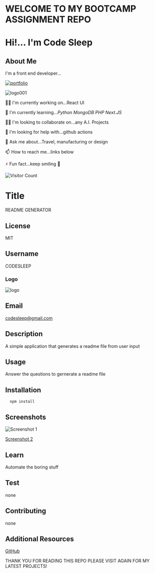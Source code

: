 
# WELCOME TO MY BOOTCAMP ASSIGNMENT REPO

# Hi!... I'm Code Sleep

## About Me

I'm a front end developer...

[![portfolio](https://img.shields.io/badge/my_portfolio-000?style=for-the-badge&logo=ko-fi&logoColor=white)](https://codesleeps.github.io/Bootstrap-Portfolio/)

![logo001](https://user-images.githubusercontent.com/125808990/236808958-deddef64-0c3e-4e5b-92ce-84166aa87fc6.png)

👩‍💻 I'm currently working on...React UI

🧠 I'm currently learning..._Python_ _MongoDB_ _PHP_ _Next.JS_

👯‍♀️ I'm looking to collaborate on...any A.I. Projects

🤔 I'm looking for help with...github actions

💬 Ask me about...Travel, manufacturing or design

📫 How to reach me...links below

⚡️ Fun fact...keep smiling 🤖

![Visitor Count](https://profile-counter.glitch.me/codesleeps/count.svg)

# Title

  README GENERATOR
  
## License

  MIT

## Username

  CODESLEEP

### Logo

![logo](https://github.com/codesleeps/solid-octo-fiesta/assets/125808990/7aa5e179-c605-479f-bcee-6ec2124c6e4d)


## Email

  <codesleep@gmail.com>

## Description

  A simple application that generates a readme file from user input

## Usage

  Answer the questions to gernerate a readme file

## Installation
```
  npm install
  ```

## Screenshots

  ![Screenshot 1](https://github.com/codesleeps/solid-octo-fiesta/assets/125808990/82f954c8-3608-42b1-a6f7-cee9252f2779)

  [Screenshot 2](https://github.com/codesleeps/solid-octo-fiesta/assets/125808990/b8352db6-73d7-4e16-bc5a-9b92bac058a5)

## Learn

  Automate the boring stuff

## Test

  none

## Contributing

  none

## Additional Resources

  [GitHub](https://github.com/codesleeps/turbo-invention/blob/main/README.md)

  THANK YOU FOR READING THIS REPO PLEASE VISIT AGAIN FOR MY LATEST PROJECTS!
  
